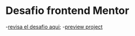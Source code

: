 # Desafio frontend Mentor
-[revisa el desafio aqui](https://www.frontendmentor.io/challenges/ecommerce-product-page-UPsZ9MJp6);
-[preview project](https://benevolent-bavarois-cad2ab.netlify.app/)
